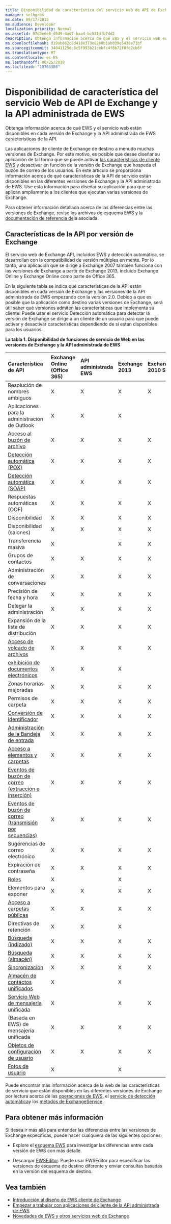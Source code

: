 ```yaml
---
title: Disponibilidad de característica del servicio Web de API de Exchange y la API administrada de EWS
manager: sethgros
ms.date: 09/17/2015
ms.audience: Developer
localization_priority: Normal
ms.assetid: 07d3e6e8-d549-4ad7-baa4-bc531dfb7dd2
description: Obtenga información acerca de qué EWS y el servicio web están disponibles en cada versión de Exchange y la API administrada de EWS características de la API.
ms.openlocfilehash: d19ab062c8d418e373e8268b1ab039e5436e71bf
ms.sourcegitcommit: 34041125dc8c5f993b21cebfc4f8b72f0fd2cb6f
ms.translationtype: MT
ms.contentlocale: es-ES
ms.lasthandoff: 06/25/2018
ms.locfileid: "19763308"
---
```

# <a name="web-service-api-feature-availability-in-exchange-and-the-ews-managed-api"></a>Disponibilidad de característica del servicio Web de API de Exchange y la API administrada de EWS

Obtenga información acerca de qué EWS y el servicio web están disponibles en cada versión de Exchange y la API administrada de EWS características de la API.
  
Las aplicaciones de cliente de Exchange de destino a menudo muchas versiones de Exchange. Por este motivo, es posible que desee diseñar su aplicación de tal forma que se puede activar [las características de cliente EWS](ews-client-design-overview-for-exchange.md#EWSFeatures) y desactivar en función de la versión de Exchange que hospeda el buzón de correo de los usuarios. En este artículo se proporciona información acerca de qué características de la API de servicio están disponibles en las diferentes versiones de Exchange y la API administrada de EWS. Use esta información para diseñar su aplicación para que se aplican ampliamente a los clientes que ejecutan varias versiones de Exchange. 
  
Para obtener información detallada acerca de las diferencias entre las versiones de Exchange, revise los archivos de esquema EWS y la [documentación de referencia de](http://msdn.microsoft.com/library/6c969133-6036-448b-af39-a3caf9917e98%28Office.15%29.aspx)la asociada.
  
## <a name="api-features-by-exchange-version"></a>Características de la API por versión de Exchange
<a name="bk_apifeatures"> </a>

El servicio web de Exchange API, incluidos EWS y detección automática, se desarrollan con la compatibilidad de versión múltiples en mente. Por lo tanto, una aplicación que se dirige a Exchange 2007 también funciona con las versiones de Exchange a partir de Exchange 2013, incluido Exchange Online y Exchange Online como parte de Office 365. 
  
En la siguiente tabla se indica qué características de la API están disponibles en cada versión de Exchange y las versiones de la API administrada de EWS empezando con la versión 2.0. Debido a que es posible que la aplicación como destino varias versiones de Exchange, será útil saber qué versiones admiten las características que implementa su cliente. Puede usar el servicio Detección automática para detectar la versión de Exchange se dirige a un cliente de un usuario para que puede activar y desactivar características dependiendo de si están disponibles para los usuarios.
  
**La tabla 1. Disponibilidad de funciones de servicio de Web en las versiones de Exchange y la API administrada de EWS**

|Característica de API|Exchange Online (Office 365)|API administrada EWS|Exchange 2013|Exchange 2010 SP2|Exchange 2010 SP1|Exchange 2010|Exchange 2007 SP1|Exchange 2007|
|:-----|:-----|:-----|:-----|:-----|:-----|:-----|:-----|:-----|
|Resolución de nombres ambiguos  <br/> |X  <br/> |X  <br/> |X  <br/> |X  <br/> |X  <br/> |X  <br/> |X  <br/> |X  <br/> |
|Aplicaciones para la administración de Outlook  <br/> |X  <br/> |X  <br/> |X  <br/> ||||||
|[Acceso al buzón de archivo](archiving-in-ews-in-exchange.md) <br/> |X  <br/> |X  <br/> |X  <br/> |X  <br/> |X  <br/> ||||
|[Detección automática (POX)](autodiscover-for-exchange.md) <br/> |X  <br/> |X  <br/> |X  <br/> |X  <br/> |X  <br/> |X  <br/> |X  <br/> |X  <br/> |
|[Detección automática (SOAP)](autodiscover-for-exchange.md) <br/> |X  <br/> |X  <br/> |X  <br/> |X  <br/> |X  <br/> ||||
|Respuestas automáticas (OOF)  <br/> |X  <br/> |X  <br/> |X  <br/> |X  <br/> |X  <br/> |X  <br/> |X  <br/> |X  <br/> |
|Disponibilidad  <br/> |X  <br/> |X  <br/> |X  <br/> |X  <br/> |X  <br/> |X  <br/> |X  <br/> |X  <br/> |
|Disponibilidad (salones)  <br/> |X  <br/> |X  <br/> |X  <br/> |X  <br/> |X  <br/> |X  <br/> |||
|Transferencia masiva  <br/> |X  <br/> ||X  <br/> |X  <br/> |X  <br/> ||||
|Grupos de contactos  <br/> |X  <br/> |X  <br/> |X  <br/> |X  <br/> |X  <br/> |X  <br/> |||
|Administración de conversaciones  <br/> |X  <br/> |X  <br/> |X  <br/> |X  <br/> |X  <br/> ||||
|Precisión de fecha y hora  <br/> |X  <br/> |X  <br/> |X  <br/> |X  <br/> |||||
|Delegar la administración  <br/> |X  <br/> |X  <br/> |X  <br/> |X  <br/> |X  <br/> |X  <br/> |X  <br/> ||
|Expansión de la lista de distribución  <br/> |X  <br/> |X  <br/> |X  <br/> |X  <br/> |X  <br/> |X  <br/> |X  <br/> |X  <br/> |
|[Acceso de volcado de archivos](deleting-items-by-using-ews-in-exchange.md) <br/> |X  <br/> |X  <br/> |X  <br/> |X  <br/> |X  <br/> |X  <br/> |||
|[exhibición de documentos electrónicos](ediscovery-in-ews-in-exchange.md) <br/> |X  <br/> |X  <br/> |X  <br/> ||||||
|Zonas horarias mejoradas  <br/> |X  <br/> |X  <br/> |X  <br/> |X  <br/> |X  <br/> |X  <br/> |||
|Permisos de carpeta  <br/> |X  <br/> |X  <br/> |X  <br/> |X  <br/> |X  <br/> |X  <br/> |X  <br/> ||
|[Conversión de identificador](ews-identifiers-in-exchange.md) <br/> |X  <br/> |X  <br/> |X  <br/> |X  <br/> |X  <br/> |X  <br/> |X  <br/> ||
|[Administración de la Bandeja de entrada](inbox-management-and-ews-in-exchange.md) <br/> |X  <br/> |X  <br/> |X  <br/> |X  <br/> |X  <br/> ||||
|[Acceso a elementos y carpetas](folders-and-items-in-ews-in-exchange.md) <br/> |X  <br/> |X  <br/> |X  <br/> |X  <br/> |X  <br/> |X  <br/> |X  <br/> |X  <br/> |
|[Eventos de buzón de correo (extracción e inserción)](notification-subscriptions-mailbox-events-and-ews-in-exchange.md) <br/> |X  <br/> |X  <br/> |X  <br/> |X  <br/> |X  <br/> |X  <br/> |X  <br/> |X  <br/> |
|[Eventos de buzón de correo (transmisión por secuencias)](notification-subscriptions-mailbox-events-and-ews-in-exchange.md) <br/> |X  <br/> |X  <br/> |X  <br/> |X  <br/> |X  <br/> ||||
|Sugerencias de correo electrónico  <br/> |X  <br/> |X  <br/> |X  <br/> |X  <br/> |X  <br/> ||||
|Expiración de contraseña  <br/> |X  <br/> |X  <br/> |X  <br/> |X  <br/> |||||
|[Roles](people-and-contacts-in-ews-in-exchange.md) <br/> |X  <br/> ||X  <br/> ||||||
|Elementos para exponer  <br/> |X  <br/> |X  <br/> |X  <br/> |X  <br/> |X  <br/> |X  <br/> |X  <br/> ||
|[Acceso a carpetas públicas](public-folder-access-with-ews-in-exchange.md) <br/> |X  <br/> |X  <br/> |X  <br/> |X  <br/> |X  <br/> |X  <br/> |X  <br/> ||
|Directivas de retención  <br/> |X  <br/> |X  <br/> |X  <br/> ||||||
|[Búsqueda (indizado)](search-and-ews-in-exchange.md) <br/> |X  <br/> |X  <br/> |X  <br/> |X  <br/> |X  <br/> |X  <br/> |||
|[Búsqueda (almacén)](search-and-ews-in-exchange.md) <br/> |X  <br/> |X  <br/> |X  <br/> |X  <br/> |X  <br/> |X  <br/> |X  <br/> |X  <br/> |
|[Sincronización](mailbox-synchronization-and-ews-in-exchange.md) <br/> |X  <br/> |X  <br/> |X  <br/> |X  <br/> |X  <br/> |X  <br/> |X  <br/> |X  <br/> |
|[Almacén de contactos unificados](people-and-contacts-in-ews-in-exchange.md) <br/> |X  <br/> ||X  <br/> ||||||
|[Servicio Web de mensajería unificada](http://msdn.microsoft.com/library/83afea8a-c716-41df-9eb2-e1000357afb6%28Office.15%29.aspx) <br/> |X  <br/> ||X  <br/> |X  <br/> |X  <br/> |X  <br/> |X  <br/> |X  <br/> |
|(Basada en EWS) de mensajería unificada  <br/> |X  <br/> |X  <br/> |X  <br/> |X  <br/> |X  <br/> |X  <br/> |||
|[Objetos de configuración de usuario](persistent-application-settings-in-ews-in-exchange.md) <br/> |X  <br/> |X  <br/> |X  <br/> |X  <br/> |X  <br/> |X  <br/> |||
|[Fotos de usuario](how-to-get-user-photos-by-using-ews-in-exchange.md) <br/> |X  <br/> ||X  <br/> ||||||
   
Puede encontrar más información acerca de la web de las características de servicio que están disponibles en las diferentes versiones de Exchange por lectura acerca de las [operaciones de EWS](http://msdn.microsoft.com/library/cf6fd871-9a65-4f34-8557-c8c71dd7ce09%28Office.15%29.aspx), el [servicio de detección automática](http://msdn.microsoft.com/library/a01124a8-a8cf-4b80-8625-d7ee05690bca%28Office.15%29.aspx)y los [métodos de ExchangeService](http://msdn.microsoft.com/en-us/library/office/microsoft.exchange.webservices.data.exchangeservice_methods%28v=exchg.80%29.aspx).
  
## <a name="to-learn-more"></a>Para obtener más información
<a name="bk_apifeatures"> </a>

Si desea ir más allá para entender las diferencias entre las versiones de Exchange específicas, puede hacer cualquiera de las siguientes opciones:
  
- Explore el [esquema EWS](http://msdn.microsoft.com/library/6c969133-6036-448b-af39-a3caf9917e98%28Office.15%29.aspx) para investigar las diferencias entre cada versión de EWS con más detalle. 
    
- Descargar [EWSEditor](http://ewseditor.codeplex.com/). Puede usar EWSEditor para especificar las versiones de esquema de destino diferente y enviar consultas basadas en la versión del esquema de destino.
    
## <a name="see-also"></a>Vea también

- [Introducción al diseño de EWS cliente de Exchange](ews-client-design-overview-for-exchange.md)   
- [Empezar a trabajar con aplicaciones de cliente de la API administrada de EWS](get-started-with-ews-managed-api-client-applications.md) 
- [Novedades de EWS y otros servicios web de Exchange](whats-new-in-ews-and-other-web-services-in-exchange.md)
    

